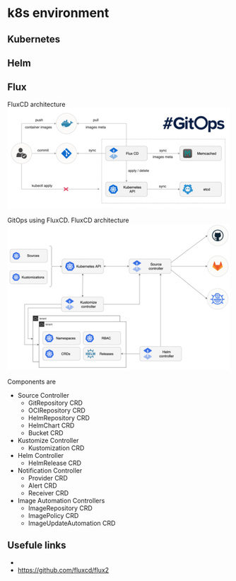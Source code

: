 # k8s environment

## Kubernetes


## Helm


## Flux

FluxCD architecture
![image](.docs/flux-cd-diagram.png)


GitOps using FluxCD. FluxCD architecture
![image](.docs/gitops-toolkit.png)

Components are

* Source Controller
  * GitRepository CRD
  * OCIRepository CRD
  * HelmRepository CRD
  * HelmChart CRD
  * Bucket CRD
* Kustomize Controller
  * Kustomization CRD
* Helm Controller
  * HelmRelease CRD
* Notification Controller
  * Provider CRD
  * Alert CRD
  * Receiver CRD
* Image Automation Controllers
  * ImageRepository CRD
  * ImagePolicy CRD
  * ImageUpdateAutomation CRD


## Usefule links
* 
* https://github.com/fluxcd/flux2
